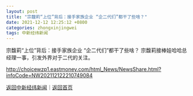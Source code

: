 ```yaml
---
layout: post
title: "宗馥莉“上位”背后：接手家族企业 “企二代们”都干了些啥？"
date: 2021-12-12 12:25:12 +0800
categories: zhongxinjingwei
tags: 中新经纬新闻
---
```

宗馥莉“上位”背后：接手家族企业 “企二代们”都干了些啥？
宗馥莉接棒娃哈哈总经理一事，引发外界对于二代的关注。

<http://choicewzp1.eastmoney.com/html_News/NewsShare.html?infoCode=NW202112122210749084>

[返回中新经纬新闻](//finews.withounder.com/zhongxinjingwei/)｜[返回首页](//finews.withounder.com/)